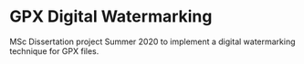 # GPX Digital Watermarking

MSc Dissertation project Summer 2020 to implement a digital watermarking technique for GPX files.
